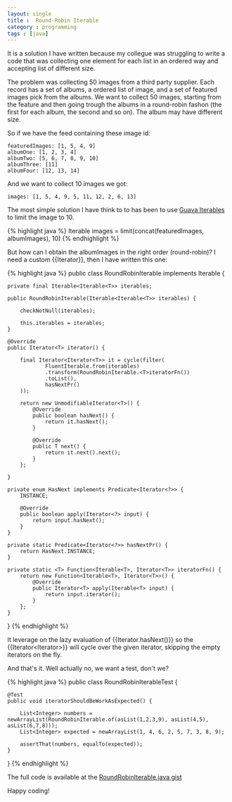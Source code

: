```yaml
---
layout: single
title :  Round-Robin Iterable
category : programming
tags : [java]
---
```

It is a solution I have written because my collegue was struggling to write a 
code that was collecting one element for each list in an ordered way and 
accepting list of different size.

The problem was collecting 50 images from a third party supplier. Each record 
has a set of albums, a ordered list of image, and a set of featured images pick
from the albums. We want to collect 50 images, starting from the feature and then
going trough the albums in a round-robin fashon (the first for each album, the 
second and so on). The album may have different size.

So if we have the feed containing these image id:

    featuredImages: [1, 5, 4, 9]
    albumOne: [1, 2, 3, 4]
    albumTwo: [5, 6, 7, 8, 9, 10]
    albumThree: [11]
    albumFour: [12, 13, 14]

And we want to collect 10 images we got:

    images: [1, 5, 4, 9, 5, 11, 12, 2, 6, 13]
    
The most simple solution I have think to to has been to use [Guava Iterables](http://docs.guava-libraries.googlecode.com/git-history/release/javadoc/com/google/common/collect/Iterables.html)
to limit the image to 10. 

{% highlight java %}
Iterable<Image> images = limit(concat(featuredImages, albumImages), 10)
{% endhighlight %}

But how can I obtain the albumImages in the right order (round-robin)? I need a
custom {{Iterator}}, then I have written this one:

{% highlight java %}
public class RoundRobinIterable<T> implements Iterable<T> {
 
    private final Iterable<Iterable<T>> iterables;
 
    public RoundRobinIterable(Iterable<Iterable<T>> iterables) {
 
        checkNotNull(iterables);
 
        this.iterables = iterables;
    }
 
    @Override
    public Iterator<T> iterator() {
 
        final Iterator<Iterator<T>> it = cycle(filter(
                FluentIterable.from(iterables)
                .transform(RoundRobinIterable.<T>iteratorFn())
                .toList(),
                hasNextPr()
        ));
 
        return new UnmodifiableIterator<T>() {
            @Override
            public boolean hasNext() {
                return it.hasNext();
            }
 
            @Override
            public T next() {
                return it.next().next();
            }
        };
 
    }
 
    private enum HasNext implements Predicate<Iterator<?>> {
        INSTANCE;
 
        @Override
        public boolean apply(Iterator<?> input) {
            return input.hasNext();
        }
    }
 
    private static Predicate<Iterator<?>> hasNextPr() {
        return HasNext.INSTANCE;
    }
 
    private static <T> Function<Iterable<T>, Iterator<T>> iteratorFn() {
        return new Function<Iterable<T>, Iterator<T>>() {
            @Override
            public Iterator<T> apply(Iterable<T> input) {
                return input.iterator();
            }
        };
    }
}
{% endhighlight %}

It leverage on the lazy evaluation of {{Iterator.hasNext()}} so the 
{{Iterator<Iterator<T>>}} will cycle over the given iterator, skipping the empty
iterators on the fly.

And that's it. Well actually no, we want a test, don't we?

{% highlight java %}
public class RoundRobinIterableTest {
 
    @Test
    public void iteratorShouldBeWorkAsExpected() {
 
        List<Integer> numbers = newArrayList(RoundRobinIterable.of(asList(1,2,3,9), asList(4,5), asList(6,7,8)));
        List<Integer> expected = newArrayList(1, 4, 6, 2, 5, 7, 3, 8, 9);
 
        assertThat(numbers, equalTo(expected));
    }
}
{% endhighlight %}

The full code is available at the [RoundRobinIterable.java gist](https://gist.github.com/filosganga/7134943)

Happy coding!
